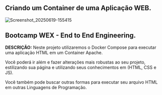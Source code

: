 ## Criando um Container de uma Aplicação WEB.

![Screenshot_20250619-155415](https://github.com/user-attachments/assets/d646e00c-2a3a-4daa-8112-905ac9c1cc59)

## Bootcamp WEX - End to End Engineering.


**DESCRIÇÃO:**
Neste projeto utilizaremos o Docker Compose para executar uma aplicação HTML em um Container Apache.

Você poderá ir além e fazer alterações mais robustas ao seu projeto, estilizando sua página e utilizando seus conhecimentos em (HTML, CSS e JS).

 Você também pode buscar outras formas para executar seu arquivo HTML em outras Linguagens de Programação.












